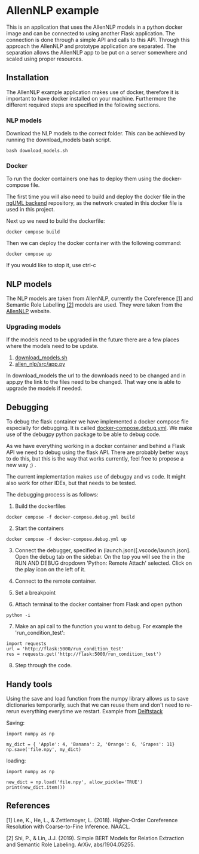 # AllenNLP example
This is an application that uses the AllenNLP models in a python docker image and can be connected to using another Flask application. The connection is done through a simple API and calls to this API. Through this approach the AllenNLP and prototype application are separated. The separation allows the AllenNLP app to be put on a server somewhere and scaled using proper resources.

## Installation
The AllenNLP example application makes use of docker, therefore it is important to have docker installed on your machine. Furthermore the different required steps are specified in the following sections.

### NLP models
Download the NLP models to the correct folder. This can be achieved by running the download_models bash script.

```
bash download_models.sh
```

### Docker
To run the docker containers one has to deploy them using the docker-compose file.

The first time you will also need to build and deploy the docker file in the [ngUML backend](https://github.com/ludev-ng-nl/ngUML.backend) repository, as the network created in this docker file is used in this project.

Next up we need to build the dockerfile:
```
docker compose build
```
Then we can deploy the docker container with the following command:
```
docker compose up
```

If you would like to stop it, use ctrl-c

## NLP models
The NLP models are taken from AllenNLP, currently the Coreference [[1]](#1) and Semantic Role Labelling [[2]](#2) models are used. They were taken from the [AllenNLP](https://allennlp.org/) website. 

### Upgrading models
If the models need to be upgraded in the future there are a few places where the models need to be update. 

1. [download_models.sh](download_models.sh)
2. [allen_nlp/src/app.py](allen_nlp/src/app.py)

In download_models the url to the downloads need to be changed and in app.py the link to the files need to be changed. That way one is able to upgrade the models if needed.

## Debugging
To debug the flask container we have implemented a docker compose file especially for debugging. It is called [docker-compose.debug.yml](docker-compose.debug.yml). We make use of the debugpy python package to be able to debug code.

As we have everything working in a docker container and behind a Flask API we need to debug using the flask API. There are probably better ways to do this, but this is the way that works currently, feel free to propose a new way ;) .

The current implementation makes use of debugpy and vs code. It might also work for other IDEs, but that needs to be tested. 

The debugging process is as follows:
1. Build the dockerfiles
```
docker compose -f docker-compose.debug.yml build
```
2. Start the containers
```
docker compose -f docker-compose.debug.yml up
```
3. Connect the debugger, specified in (launch.json)[.vscode/launch.json]. Open the debug tab on the sidebar. On the top you will see the in the RUN AND DEBUG dropdown 'Python: Remote Attach' selected. Click on the play icon on the left of it. 

4. Connect to the remote container.
5. Set a breakpoint
6. Attach terminal to the docker container from Flask and open python
```
python -i
```
7. Make an api call to the function you want to debug. For example the 'run_condition_test':
```
import requests
url = 'http://flask:5000/run_condition_test'
res = requests.get('http://flask:5000/run_condition_test')
```
8. Step through the code.

## Handy tools
Using the save and load function from the numpy library allows us to save dictionaries temporarily, such that we can reuse them and don't need to re-rerun everything everytime we restart. Example from [Delftstack](https://www.delftstack.com/howto/python/python-save-dictionary/#save-a-dictionary-to-file-in-python-using-the-save-function-of-numpy-library)

Saving:
```
import numpy as np

my_dict = { 'Apple': 4, 'Banana': 2, 'Orange': 6, 'Grapes': 11}
np.save('file.npy', my_dict)
```
loading:
```
import numpy as np

new_dict = np.load('file.npy', allow_pickle='TRUE')
print(new_dict.item())
```

## References
<a id="1">[1]</a> 
Lee, K., He, L., & Zettlemoyer, L. (2018). Higher-Order Coreference Resolution with Coarse-to-Fine Inference. NAACL.

<a id="2">[2]</a>
Shi, P., & Lin, J.J. (2019). Simple BERT Models for Relation Extraction and Semantic Role Labeling. ArXiv, abs/1904.05255.